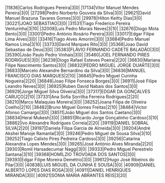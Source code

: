 ﻿|11836|Carlos Rodrigues Pereira|3|0|
|17134|Vitor Manuel Mendes Pereira|3|0|
|27298|Pedro Norberto Gouveia da Silva|3|0|
|29621|David Manuel Brazuna Tavares Gomes|3|0|
|29978|Hilton Keitty Dias|3|0|
|30221|JOAO SEBASTIAO|3|0|
|31531|Tiago Frederico Pereira Venturinha|3|10|
|32008|Luis Pedro Morais Neves|3|10|
|32676|Diogo Mota Bento|3|0|
|33001|Pedro António Rosário Pereira|3|0|
|33017|Edgar Filipe Lima Alves|3|0|
|33416|Tiago Alves Amorim|3|0|
|33684|Pedro Manuel Ramos Lima|3|10|
|33733|David Marques Rito|3|0|
|35368|Joao David Sebastiao de Deus|3|0|
|35383|FLÁVIO FERNANDO CADETE BALADÃO|3|0|
|35390|João Paulo Pedro Vinhais|3|0|
|35460|JOEL FERNANDO PIRES RODRIGUES|3|0|
|36238|Diogo Rafael Esteves Poeira|2|20|
|36830|Mariana Filipe Nascimento Santos|3|0|
|36832|PEDRO MIGUEL JORGE DUARTE|3|0|
|36833|Marcelo Alexandre Bernardino da Silva|3|0|
|36836|MANUEL FRANCISCO DIAS MARQUES|2|10|
|36845|Pedro Miguel Curinha Nogueira|2|20|
|36848|Joao Filipe Fonseca Borges|3|0|
|36911|José Filipe Leandro Neves|3|0|
|36925|Ruben David Nabais dos Santos|3|0|
|36929|Jorge Miguel Silva Oliveira|3|0|
|37317|EDGAR DA GONÇALVES CARUÇO|2|10|
|37331|Ana Sofia Sorrilha Ferreira Rodrigues|2|20|
|38210|Marco Malaquias Moreira|3|0|
|38252|Joana Filipa de Oliveira Coelho|2|10|
|38482|Bruno Miguel Gomes Freitas|2|10|
|38484|Victor Afonso Camargo|3|0|
|38511|João Miguel dos Santos Caetano|3|0|
|38834|Heral Mukesh|3|0|
|38851|Ricardo Jorge Gonçalinho Cardoso|3|10|
|38862|Ivo Alexandre Rodrigues Correia|2|20|
|39119|DANIEL SOBRAL SILVA|2|20|
|39197|Daniela Filipa Garcia de Almeida|3|0|
|39204|André Akshei Manoje Ramanlal|3|0|
|39246|Pedro Miguel de Sousa Silva|3|10|
|39252|Tiago Calixto Pires Pedreira Cardoso|3|0|
|39256|Catarina Alexandra Lopes Mendes|3|0|
|39265|José António Alves Miranda|2|20|
|39303|Romil Harsadecumar Naggi|3|0|
|39333|Pedro Miguel Perestrelo Santana|3|10|
|39368|HOMÍLZIO TROVOADA DOS SANTOS|3|0|
|39393|Edgar Filipe Moreira Demétrio|3|0|
|39612|Hugo José Ribeiros do Pilar|3|0|
|40838|LUIS MIGUEL DA CUNHA E SOUSA|3|0|
|40909|DANIEL ALBERTO LOPES DIAS ROSA|3|0|
|40911|DANIEL HENRIQUES MIRANDA|3|0|
|40921|SÓNIA MARIA ABRANTES REIS|3|20|
